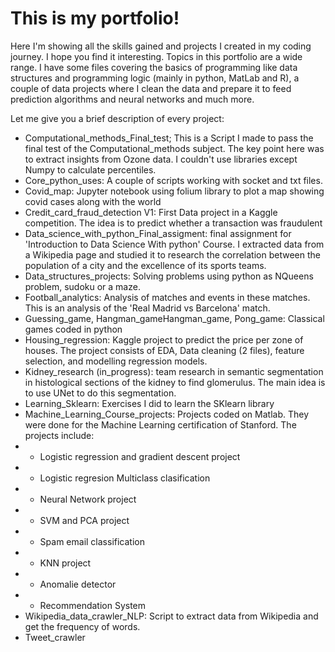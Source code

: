 # This is my portfolio!

Here I'm showing all the skills gained and projects I created in my coding journey. I hope you find it interesting. Topics in this portfolio are a wide range. I have some files covering the basics of programming like data structures and programming logic (mainly in python, MatLab and R), a couple of data projects where I clean the data and prepare it to feed prediction algorithms and neural networks and much more.

Let me give you a brief description of every project:

- Computational_methods_Final_test; This is a Script I made to pass the final test of the Computational_methods subject. The key point here was to extract insights from Ozone data. I couldn't use libraries except Numpy to calculate percentiles.
- Core_python_uses: A couple of scripts working with socket and txt files. 
- Covid_map: Jupyter notebook using folium library to plot a map showing covid cases along with the world
- Credit_card_fraud_detection V1: First Data project in a Kaggle competition. The idea is to predict whether a transaction was fraudulent
- Data_science_with_python_Final_assigment: final assignment for 'Introduction to Data Science With python' Course. I extracted data from a Wikipedia page and studied it to research the correlation between the population of a city and the excellence of its sports teams. 
- Data_structures_projects: Solving problems using python as NQueens problem, sudoku or a maze. 
- Football_analytics: Analysis of matches and events in these matches. This is an analysis of the 'Real Madrid vs Barcelona' match. 
- Guessing_game, Hangman_gameHangman_game, Pong_game: Classical games coded in python 
- Housing_regression: Kaggle project to predict the price per zone of houses. The project consists of EDA, Data cleaning (2 files), feature selection, and modelling regression models. 
- Kidney_research (in_progress): team research in semantic segmentation in histological sections of the kidney to find glomerulus. The main idea is to use UNet to do this segmentation.
-  Learning_Sklearn: Exercises I did to learn the SKlearn library
-  Machine_Learning_Course_projects: Projects coded on Matlab. They were done for the Machine Learning certification of Stanford. The projects include:
-  -  Logistic regression and gradient descent project
-  -  Logistic regresion Multiclass clasification 
-  -  Neural Network project
-  -  SVM and PCA project
-  -  Spam email classification 
-  -  KNN project
-  -  Anomalie detector
-  -  Recommendation System
-  Wikipedia_data_crawler_NLP: Script to extract data from Wikipedia and get the frequency of words. 
-  Tweet_crawler

